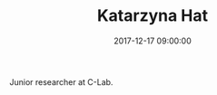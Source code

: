 ﻿---
layout: post
title:  "Katarzyna Hat"
name: Katarzyna
surname: Hat
date:   2017-12-17 09:00:00
categories: people
image-file: /images/people/khat.jpg
category: clab
mail: hat.kasia@gmail.com
website:
twitter:
researchgate:
---

Junior researcher at C-Lab.
